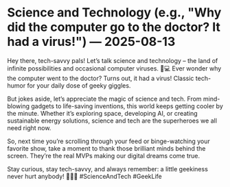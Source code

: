 # Science and Technology (e.g., "Why did the computer go to the doctor? It had a virus!") — 2025-08-13

Hey there, tech-savvy pals! Let’s talk science and technology – the land of infinite possibilities and occasional computer viruses. 🦠💻 Ever wonder why the computer went to the doctor? Turns out, it had a virus! Classic tech-humor for your daily dose of geeky giggles.

But jokes aside, let’s appreciate the magic of science and tech. From mind-blowing gadgets to life-saving inventions, this world keeps getting cooler by the minute. Whether it’s exploring space, developing AI, or creating sustainable energy solutions, science and tech are the superheroes we all need right now.

So, next time you’re scrolling through your feed or binge-watching your favorite show, take a moment to thank those brilliant minds behind the screen. They’re the real MVPs making our digital dreams come true.

Stay curious, stay tech-savvy, and always remember: a little geekiness never hurt anybody! 🚀🔬✨ #ScienceAndTech #GeekLife